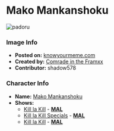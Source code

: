 # Mako Mankanshoku

![padoru](https://raw.githubusercontent.com/shadow578/Padoru-Padoru/master/Padoru/kill-la-kill-mako.png "Mako Mankanshoku")

### Image Info
* **Posted on:**     [knowyourmeme.com](https://knowyourmeme.com/photos/1439051-padoru)
* **Created by:**    [Comrade in the Framxx](https://github.com/shadow578/Padoru-Padoru/blob/master/table-of-contents/creators/ComradeintheFramxx.md)
* **Contributor:**   shadow578

### Character Info
* **Name:**   [Mako Mankanshoku](https://myanimelist.net/character/91675)
* **Shows:**
  * [Kill la Kill](https://github.com/shadow578/Padoru-Padoru/blob/master/table-of-contents/shows/KilllaKill.md) - [__MAL__](https://myanimelist.net/anime/18679/Kill_la_Kill)
  * [Kill la Kill Specials](https://github.com/shadow578/Padoru-Padoru/blob/master/table-of-contents/shows/KilllaKillSpecials.md) - [__MAL__](https://myanimelist.net/anime/21659/Kill_la_Kill_Specials)
  * [Kill la Kill](https://github.com/shadow578/Padoru-Padoru/blob/master/table-of-contents/shows/KilllaKill.md) - [__MAL__](https://myanimelist.net/manga/58391/Kill_la_Kill)


